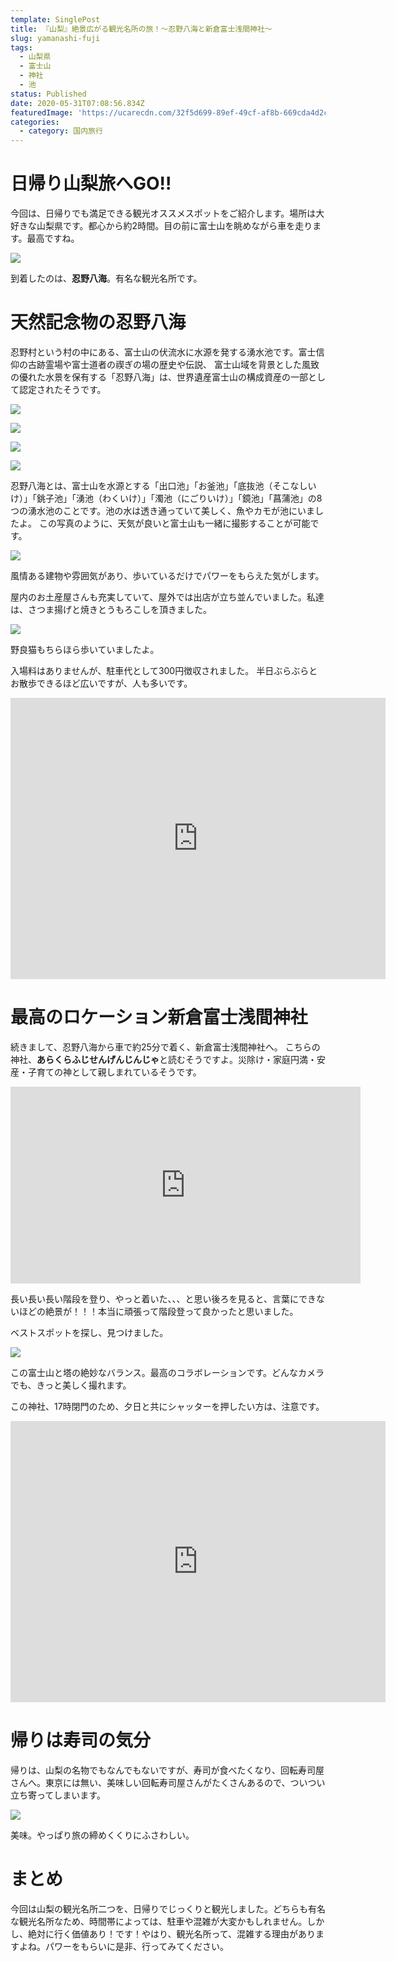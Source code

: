```yaml
---
template: SinglePost
title: 『山梨』絶景広がる観光名所の旅！〜忍野八海と新倉富士浅間神社〜
slug: yamanashi-fuji
tags:
  - 山梨県
  - 富士山
  - 神社
  - 池
status: Published
date: 2020-05-31T07:08:56.834Z
featuredImage: 'https://ucarecdn.com/32f5d699-89ef-49cf-af8b-669cda4d2c7d/'
categories:
  - category: 国内旅行
---
```

# 日帰り山梨旅へGO!!

今回は、日帰りでも満足できる観光オススメスポットをご紹介します。場所は大好きな山梨県です。都心から約2時間。目の前に富士山を眺めながら車を走ります。最高ですね。

![](https://ucarecdn.com/c74f5960-91ee-41ca-8305-d1cc3feb8755/)

到着したのは、**忍野八海**。有名な観光名所です。

# 天然記念物の忍野八海

忍野村という村の中にある、富士山の伏流水に水源を発する湧水池です。富士信仰の古跡霊場や富士道者の禊ぎの場の歴史や伝説、 富士山域を背景とした風致の優れた水景を保有する「忍野八海」は、世界遺産富士山の構成資産の一部として認定されたそうです。

![](https://ucarecdn.com/bc543ac8-00d7-4bd3-a9c3-8e421b59b8b1/)

![](https://ucarecdn.com/089a4619-59f7-451f-ba9d-89ca640c4bbf/)

![](https://ucarecdn.com/41e60d88-1acd-4e31-8f16-6be64df80c43/)

![](https://ucarecdn.com/1fda2d68-62dd-446f-9adb-7ffba8d67278/)

忍野八海とは、富士山を水源とする「出口池」「お釜池」「底抜池（そこなしいけ）」「銚子池」「湧池（わくいけ）」「濁池（にごりいけ）」「鏡池」「菖蒲池」の8つの湧水池のことです。池の水は透き通っていて美しく、魚やカモが池にいましたよ。
この写真のように、天気が良いと富士山も一緒に撮影することが可能です。

![](https://ucarecdn.com/5a664689-390a-4214-b5a6-8b4d5dea9caf/)

風情ある建物や雰囲気があり、歩いているだけでパワーをもらえた気がします。

屋内のお土産屋さんも充実していて、屋外では出店が立ち並んでいました。私達は、さつま揚げと焼きとうもろこしを頂きました。

![](https://ucarecdn.com/24c88fbe-7330-4f06-9371-da2ede58bb44/)

野良猫もちらほら歩いていましたよ。

入場料はありませんが、駐車代として300円徴収されました。
半日ぶらぶらとお散歩できるほど広いですが、人も多いです。

<iframe src="https://www.google.com/maps/embed?pb=!1m18!1m12!1m3!1d496.19635678805315!2d138.8327232095198!3d35.46024684115386!2m3!1f0!2f0!3f0!3m2!1i1024!2i768!4f13.1!3m3!1m2!1s0x601966859f99842b%3A0x163aa46bb0af9f71!2z5b-N6YeO5YWr5rW3!5e0!3m2!1sja!2sjp!4v1592120077427!5m2!1sja!2sjp" width="600" height="450" frameborder="0" style="border:0;" allowfullscreen="" aria-hidden="false" tabindex="0"></iframe>

# 最高のロケーション新倉富士浅間神社

続きまして、忍野八海から車で約25分で着く、新倉富士浅間神社へ。
こちらの神社、**あらくらふじせんげんじんじゃ**と読むそうですよ。災除け・家庭円満・安産・子育ての神として親しまれているそうです。

<iframe width="560" height="315" src="https://www.youtube.com/embed/Mhtv_tP_Ksk" frameborder="0" allow="accelerometer; autoplay; encrypted-media; gyroscope; picture-in-picture" allowfullscreen></iframe>

長い長い長い階段を登り、やっと着いた、、、と思い後ろを見ると、言葉にできないほどの絶景が！！！本当に頑張って階段登って良かったと思いました。

ベストスポットを探し、見つけました。

![](https://ucarecdn.com/49c31ba5-79bf-4e79-9e62-4c23667efba2/)

この富士山と塔の絶妙なバランス。最高のコラボレーションです。どんなカメラでも、きっと美しく撮れます。

この神社、17時閉門のため、夕日と共にシャッターを押したい方は、注意です。

<iframe src="https://www.google.com/maps/embed?pb=!1m18!1m12!1m3!1d3248.158040774781!2d138.797954814864!3d35.50037018023682!2m3!1f0!2f0!3f0!3m2!1i1024!2i768!4f13.1!3m3!1m2!1s0x6019674cda070c6b%3A0xdc6154ac26eed07d!2z5paw5YCJ5a-M5aOr5rWF6ZaT56We56S-IEFyYWt1cmEgZnVqaSBzZW5nZW4gamluamE!5e0!3m2!1sja!2sjp!4v1592121765920!5m2!1sja!2sjp" width="600" height="450" frameborder="0" style="border:0;" allowfullscreen="" aria-hidden="false" tabindex="0"></iframe>

# 帰りは寿司の気分

帰りは、山梨の名物でもなんでもないですが、寿司が食べたくなり、回転寿司屋さんへ。東京には無い、美味しい回転寿司屋さんがたくさんあるので、ついつい立ち寄ってしまいます。

![](https://ucarecdn.com/2bc304d4-8c7c-42e5-a31c-d4d76cbd80ff/)

美味。やっぱり旅の締めくくりにふさわしい。

# まとめ

今回は山梨の観光名所二つを、日帰りでじっくりと観光しました。どちらも有名な観光名所なため、時間帯によっては、駐車や混雑が大変かもしれません。しかし、絶対に行く価値あり！です！やはり、観光名所って、混雑する理由がありますよね。パワーをもらいに是非、行ってみてください。
